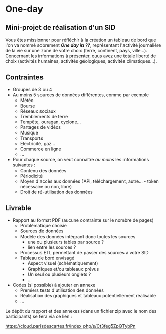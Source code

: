 # One-day

## Mini-projet de réalisation d'un SID

Vous êtes missionner pour réfléchir à la création un tableau de bord que l'on va nommé sobrement **_One day in ??_**, représentant l'activité journalière de la vie sur une zone de votre choix (terre, continent, pays, ville...). Concernant les informations à présenter, ouus avez une totale liberté de choix (activités humaines, activités géologiques, activités climatiques...).

## Contraintes

- Groupes de 3 ou 4
- Au moins 5 sources de données différentes, comme par exemple
    - Météo
    - Bourse
    - Réseaux sociaux
    - Tremblements de terre
    - Tempête, ouragan, cyclone...
    - Partages de vidéos
    - Musique
    - Transports
    - Electricité, gaz...
    - Commerce en ligne
    - ...
- Pour chaque source, on veut connaître *au moins* les informations suivantes :
    - Contenu des données
    - Périodicité
    - Moyen d'accès aux données (API, téléchargement, autre... - token nécessaire ou non, libre)
    - Droit de ré-utilisation des données

## Livrable

- Rapport au format PDF (aucune contrainte sur le nombre de pages)
    - Problématique choisie
    - Sources de données
    - Modèle des données intégrant donc toutes les sources
        - une ou plusieurs tables par source ?
        - lien entre les sources ?
    - Processus ETL permettant de passer des sources à votre SID
    - Tableau de bord envisagé
        - Aspect visuel (schématiquement)
        - Graphiques et/ou tableaux prévus
        - Un seul ou plusieurs onglets ?
        - ...
- Codes (si possible) à ajouter en annexe
    - Premiers tests d'utilisation des données
    - Réalisation des graphiques et tableaux potentiellement réalisable
    - ...

Le dépôt du rapport et des annexes (dans un fichier zip avec le nom des participants) se fera via ce lien :

<https://cloud.parisdescartes.fr/index.php/s/Ct3feg5ZpQTybPn>
